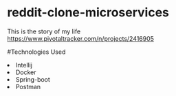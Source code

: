 # reddit-clone-microservices

This is the story of my life
https://www.pivotaltracker.com/n/projects/2416905

#Technologies Used
<li>
  Intellij
<li>
  Docker
<li>  
  Spring-boot
 <li> 
  Postman
